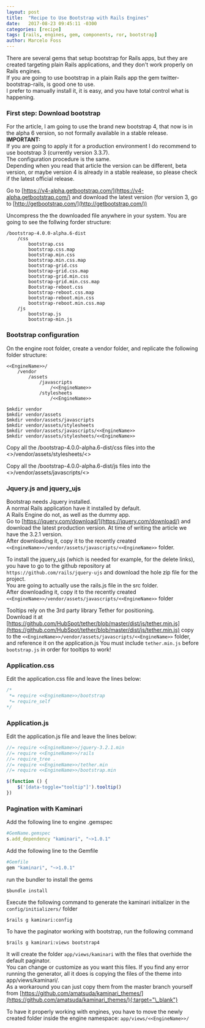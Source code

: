 ```yaml
---
layout: post
title:  "Recipe to Use Bootstrap with Rails Engines"
date:   2017-08-23 09:45:11 -0300
categories: [recipe]
tags: [rails, engines, gem, components, ror, bootstrap]
author: Marcelo Foss
---
```

There are several gems that setup bootstrap for Rails apps, but they are created targeting plain Rails applications, and they don't work properly on Rails engines.  
If you are going to use bootstrap in a plain Rails app the gem twitter-bootstrap-rails, is good one to use.  
I prefer to manually install it, it is easy, and you have total control what is happening.  

### First step: Download bootstrap
For the article, I am going to use the brand new bootstrap 4, that now is in the alpha 6 version, so not formally available in a stable release.  
**IMPORTANT:**  
If you are going to apply it for a production environment I do recommend to use bootstrap 3 (currently version 3.3.7).  
The configuration procedure is the same.  
Depending when you read that article the version can be different, beta version, or maybe version 4 is already in a stable realease, so please check if the latest official release.  

Go to [https://v4-alpha.getbootstrap.com/](https://v4-alpha.getbootstrap.com/) and download the latest version (for version 3, go to [http://getbootstrap.com/](http://getbootstrap.com/))

Uncompress the the downloaded file anywhere in your system. You are going to see the follwing forder structure:
```
/bootstrap-4.0.0-alpha.6-dist
	/css
		bootstrap.css
		bootstrap.css.map
		bootstrap.min.css
		bootstrap.min.css.map
		bootstrap-grid.css
		bootstrap-grid.css.map
		bootstrap-grid.min.css
		bootstrap-grid.min.css.map
		Bootstrap-reboot.css
		bootstrap-reboot.css.map
		bootstrap-reboot.min.css
		bootstrap-reboot.min.css.map
	/js
		bootstrap.js
		bootstrap-min.js
```

### Bootstrap configuration
On the engine root folder, create a vendor folder, and replicate the following folder structure:
```
<<EngineName>>/
	/vendor
		/assets
			/javascripts
				/<<EngineName>>
			/stylesheets
				/<<EngineName>>
```
```			
$mkdir vendor
$mkdir vendor/assets
$mkdir vendor/assets/javascripts
$mkdir vendor/assets/stylesheets
$mkdir vendor/assets/javascripts/<<EngineName>>
$mkdir vendor/assets/stylesheets/<<EngineName>>
```

Copy all the /bootstrap-4.0.0-alpha.6-dist/css files into the <<EngineName>>/vendor/assets/stylesheets/<<EngineName>>

Copy all the /bootstrap-4.0.0-alpha.6-dist/js files into the <<EngineName>>/vendor/assets/javascripts/<<EngineName>>

### Jquery.js and jquery_ujs
Bootstrap needs Jquery installed.  
A normal Rails application have it installed by default.  
A Rails Engine do not, as well as the dummy app.  
Go to [https://jquery.com/download/](https://jquery.com/download/) and download the latest production version. At time of writing the article we have the 3.2.1 version.  
After downloading it, copy it to the recently created ```<<EngineName>>/vendor/assets/javascripts/<<EngineName>>``` folder.  

To install the jquery_ujs (which is needed for example, for the delete links), you have to go to the github repository at ```https://github.com/rails/jquery-ujs``` and download the hole zip file for the project.  
You are going to actually use the rails.js file in the src folder.  
After downloading it, copy it to the recently created ```<<EngineName>>/vendor/assets/javascripts/<<EngineName>>``` folder

Tooltips rely on the 3rd party library Tether for positioning.  
Download it at [https://github.com/HubSpot/tether/blob/master/dist/js/tether.min.js](https://github.com/HubSpot/tether/blob/master/dist/js/tether.min.js)
copy to the ```<<EngineName>>/vendor/assets/javascripts/<<EngineName>>``` folder, and reference it on the application.js
You must include ```tether.min.js``` before ```bootstrap.js``` in order for tooltips to work!  

### Application.css
Edit the application.css file and leave the lines below:

```javascript
/*
 *= require <<EngineName>>/bootstrap
 *= require_self
*/
```

### Application.js
Edit the application.js file and leave the lines below:

```javascript
//= require <<EngineName>>/jquery-3.2.1.min
//= require <<EngineName>>/rails
//= require_tree .
//= require <<EngineName>>/tether.min
//= require <<EngineName>>/bootstrap.min

$(function () {
    $('[data-toggle="tooltip"]').tooltip()
})
```

### Pagination with Kaminari
Add the following line to engine .gemspec
``` ruby
#GemName.gemspec
s.add_dependency "kaminari", "~>1.0.1"
```

Add the following line to the Gemfile
```ruby
#Gemfile
gem "kaminari", "~>1.0.1"
```
run the bundler to install the gems
```
$bundle install
```
Execute the following command to generate the kaminari initializer in the ```config/initializers/``` folder

```
$rails g kaminari:config
```
To have the paginator working with bootstrap, run the following command
```
$rails g kaminari:views bootstrap4
```
It will create the folder ```app/views/kaminari``` with the files that overhide the default paginator.  
You can change or customize as you want this files.
If you find any error running the generator, all it does is copying the files of the theme into app/views/kaminari/.  
As a workaround you can just copy them from the master branch yourself from [https://github.com/amatsuda/kaminari_themes/](https://github.com/amatsuda/kaminari_themes/){:target="\_blank"}

To have it properly working with engines, you have to move the newly created folder inside the engine namespace: ```app/views/<<EngineName>>/```
